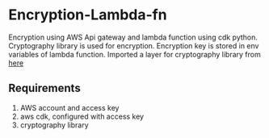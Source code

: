 # Encryption-Lambda-fn
Encryption using AWS Api gateway and lambda function using cdk python. Cryptography library is used for encryption. Encryption key is stored in env variables of lambda function. Imported a layer for cryptography library from <a href = "https://api.klayers.cloud//api/v2/p3.9/layers/latest/ap-south-1/json">here</a>

## Requirements

1. AWS account and access key 
2. aws cdk, configured with access key
3. cryptography library
